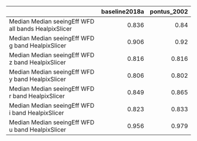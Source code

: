 |                                                     |   baseline2018a |   pontus_2002 |
|:----------------------------------------------------|----------------:|--------------:|
| Median Median seeingEff WFD all bands HealpixSlicer |           0.836 |         0.84  |
| Median Median seeingEff WFD g band HealpixSlicer    |           0.906 |         0.92  |
| Median Median seeingEff WFD z band HealpixSlicer    |           0.816 |         0.816 |
| Median Median seeingEff WFD y band HealpixSlicer    |           0.806 |         0.802 |
| Median Median seeingEff WFD r band HealpixSlicer    |           0.849 |         0.865 |
| Median Median seeingEff WFD i band HealpixSlicer    |           0.823 |         0.833 |
| Median Median seeingEff WFD u band HealpixSlicer    |           0.956 |         0.979 |
